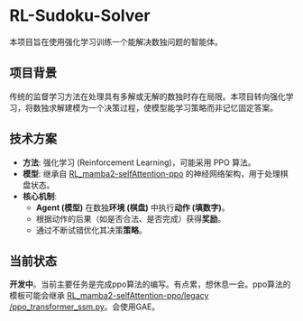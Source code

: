 # RL-Sudoku-Solver

本项目旨在使用强化学习训练一个能解决数独问题的智能体。

## 项目背景

传统的监督学习方法在处理具有多解或无解的数独时存在局限。本项目转向强化学习，将数独求解建模为一个决策过程，使模型能学习策略而非记忆固定答案。

## 技术方案

-   **方法**: 强化学习 (Reinforcement Learning)，可能采用 PPO 算法。
-   **模型**: 继承自 [RL_mamba2-selfAttention-ppo](https://github.com/xxxxx23124/RL_mamba2-selfAttention-ppo.git) 的神经网络架构，用于处理棋盘状态。
-   **核心机制**:
    -   **Agent (模型)** 在数独**环境 (棋盘)** 中执行**动作 (填数字)**。
    -   根据动作的后果（如是否合法、是否完成）获得**奖励**。
    -   通过不断试错优化其决策**策略**。

## 当前状态

**开发中**。当前主要任务是完成ppo算法的编写。有点累，想休息一会。ppo算法的模板可能会继承 [RL_mamba2-selfAttention-ppo/legacy
/ppo_transformer_ssm.py](https://github.com/xxxxx23124/RL_mamba2-selfAttention-ppo/blob/main/legacy/ppo_transformer_ssm.py)。会使用GAE。